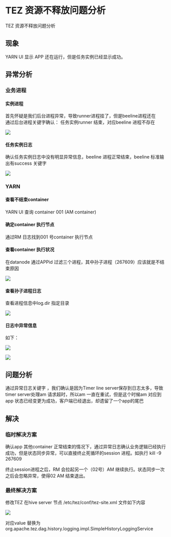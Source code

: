 # TEZ 资源不释放问题分析

TEZ 资源不释放问题分析

## 现象

YARN UI 显示 APP 还在运行，但是任务实例已经显示成功。

## 异常分析
### 业务进程
#### 实例进程
首先怀疑是我们后台进程异常，导致runner进程挂了，但是beeline进程还在  
通过后台进程关键字确认：
任务实例runner 结束，对应beeline 进程不存在

![](https://qqadapt.qpic.cn/txdocpic/0/4e9962cac0c00e788262f744786439f8/0)

#### 任务实例日志

确认任务实例日志中没有明显异常信息，beeline 进程正常结束，beeline 标准输出有success 关键字

![](https://qqadapt.qpic.cn/txdocpic/0/4f9a553bb060892b0d289f9b64f011dd/0)

### YARN

#### 查看不结束container

YARN UI 查询 container 001 (AM container)

#### 确定container 执行节点

通过RM 日志找到001 号container 执行节点

#### 查看container 执行状况

在datanode 通过APPid 过滤三个进程，其中孙子进程（267609）应该就是不结束原因

![](https://qqadapt.qpic.cn/txdocpic/0/cde0cdb68bf5ec94faaf6cc2bd88f34f/0)

#### 查看孙子进程日志

查看进程信息中log.dir 指定目录

![](https://qqadapt.qpic.cn/txdocpic/0/b38e0a3b34307594eb5f1593fa35c267/0)

#### 日志中异常信息

如下：

![](https://qqadapt.qpic.cn/txdocpic/0/321a4fb5464c075fa035bcc98ae6232e/0)

![](https://qqadapt.qpic.cn/txdocpic/0/56b53f7d11f0aecb453513c9deabd818/0)

## 问题分析
通过异常日志关键字 ，我们确认是因为Timer line server保存到日志太多，导致timer server处理am 请求超时，所以am 一直在重试，但是这个时候am 对应到app 状态已经变更为成功，客户端已经退出，却遗留了一个app的尾巴

## 解决

### 临时解决方案

 确认app 其他container 正常结束的情况下，通过异常日志确认业务逻辑已经执行成功，但是状态同步异常，可以直接终止死循环的session 进程。如执行 kill -9 267609

 终止session进程之后，RM 会拉起另一个（02号）AM 继续执行。状态同步一次之后会忽略异常，使得02 AM 结束退出。

### 最终解决方案

修改TEZ 在hive server 节点 /etc/tez/conf/tez-site.xml 文件如下内容

![](https://qqadapt.qpic.cn/txdocpic/0/6c0f57790b255a6c7e36978fd2e9bbb8/0)

对应value 替换为 org.apache.tez.dag.history.logging.impl.SimpleHistoryLoggingService
